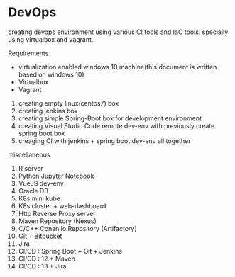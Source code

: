 # DevOps
creating devops environment using various CI tools and IaC tools. specially using virtualbox and vagrant.

Requirements
 - virtualization enabled windows 10 machine(this document is written based on windows 10)
 - Virtualbox
 - Vagrant

1. creating empty linux(centos7) box 
2. creating jenkins box
3. creating simple Spring-Boot box for development environment
4. creating Visual Studio Code remote dev-env with previously create spring boot box 
5. creaging CI with jenkins + spring boot dev-env all together 


miscellaneous
1. R server 
2. Python Jupyter Notebook
3. VueJS dev-env 
4. Oracle DB 
5. K8s mini kube
6. K8s cluster + web-dashboard
7. Http Reverse Proxy server
8. Maven Repository (Nexus)
9. C/C++ Conan.io Repository (Artifactory)
10. Git + Bitbucket 
11. Jira
12. CI/CD : Spring Boot + Git + Jenkins 
13. CI/CD : 12 + Maven
14. CI/CD : 13 + Jira 

